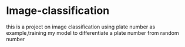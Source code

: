 # Image-classification
this is a project on image classification using plate number as example,training my model to differentiate a plate number from  random number
